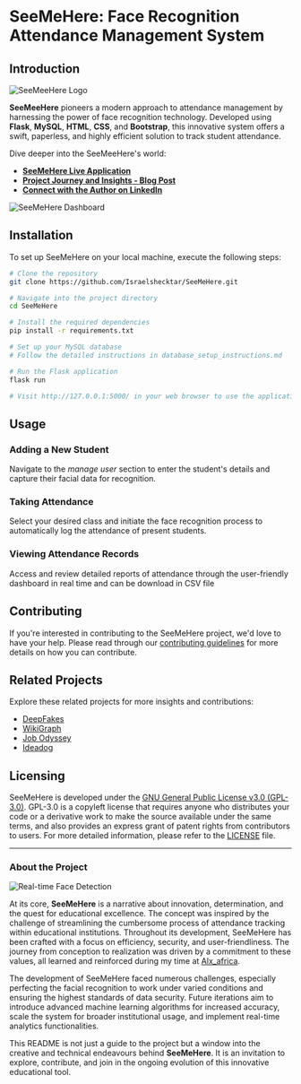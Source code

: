 # SeeMeHere: Face Recognition Attendance Management System

## Introduction

![SeeMeeHere Logo](https://seemeehere-landing-page1.vercel.app/images/logo.png)

**SeeMeeHere** pioneers a modern approach to attendance management by harnessing the power of face recognition technology. Developed using **Flask**, **MySQL**, **HTML**, **CSS**, and **Bootstrap**, this innovative system offers a swift, paperless, and highly efficient solution to track student attendance.

Dive deeper into the SeeMeeHere's world:
- [**SeeMeHere Live Application**](https://seemeehere-landing-page1.vercel.app/)
- [**Project Journey and Insights - Blog Post**](https://your-blog-link.com)
- [**Connect with the Author on LinkedIn**](https://www.linkedin.com/in/israel-ewedairo-439bb5240)

![SeeMeHere Dashboard](https://seemeehere-landing-page1.vercel.app/images/dashboard.jpeg)

## Installation

To set up SeeMeHere on your local machine, execute the following steps:

```bash
# Clone the repository
git clone https://github.com/Israelshecktar/SeeMeHere.git

# Navigate into the project directory
cd SeeMeHere

# Install the required dependencies
pip install -r requirements.txt

# Set up your MySQL database
# Follow the detailed instructions in database_setup_instructions.md

# Run the Flask application
flask run

# Visit http://127.0.0.1:5000/ in your web browser to use the application
```

## Usage

### Adding a New Student
Navigate to the *manage user* section to enter the student's details and capture their facial data for recognition.

### Taking Attendance
Select your desired class and initiate the face recognition process to automatically log the attendance of present students.

### Viewing Attendance Records
Access and review detailed reports of attendance through the user-friendly dashboard in real time and can be download in CSV file

## Contributing

If you're interested in contributing to the SeeMeHere project, we'd love to have your help. Please read through our [contributing guidelines](https://github.com/Israelshecktar/SeeMeHere/CONTRIBUTING.md) for more details on how you can contribute.

## Related Projects

Explore these related projects for more insights and contributions:
- [DeepFakes](https://github.com/deepfakes)
- [WikiGraph](https://github.com/wikigraph)
- [Job Odyssey](https://github.com/job-odyssey)
- [Ideadog](https://github.com/ideadog)

## Licensing

SeeMeHere is developed under the [GNU General Public License v3.0 (GPL-3.0)](https://www.gnu.org/licenses/gpl-3.0.en.html). GPL-3.0 is a copyleft license that requires anyone who distributes your code or a derivative work to make the source available under the same terms, and also provides an express grant of patent rights from contributors to users. For more detailed information, please refer to the [LICENSE](https://github.com/Israelshecktar/SeeMeHere/GPL-3.0_LICENSE.md) file.

---

### About the Project

![Real-time Face Detection](https://seemeehere-landing-page1.vercel.app/images/face-recognition.jpg)

At its core, **SeeMeHere** is a narrative about innovation, determination, and the quest for educational excellence. The concept was inspired by the challenge of streamlining the cumbersome process of attendance tracking within educational institutions. Throughout its development, SeeMeHere has been crafted with a focus on efficiency, security, and user-friendliness. The journey from conception to realization was driven by a commitment to these values, all learned and reinforced during my time at [Alx\_africa](https://www.alxafrica.com/).

The development of SeeMeHere faced numerous challenges, especially perfecting the facial recognition to work under varied conditions and ensuring the highest standards of data security. Future iterations aim to introduce advanced machine learning algorithms for increased accuracy, scale the system for broader institutional usage, and implement real-time analytics functionalities.

This README is not just a guide to the project but a window into the creative and technical endeavours behind **SeeMeHere**. It is an invitation to explore, contribute, and join in the ongoing evolution of this innovative educational tool.
